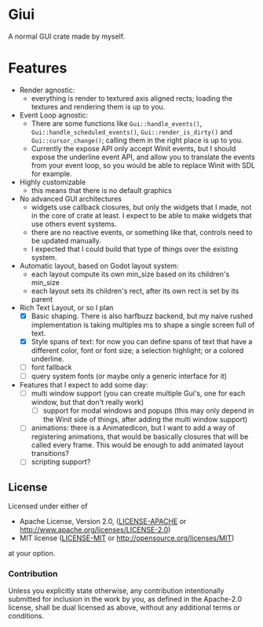 # Giui

A normal GUI crate made by myself.

# Features

- Render agnostic:
  - everything is render to textured axis aligned rects; loading the textures
    and rendering them is up to you.
- Event Loop agnostic:
  - There are some functions like `Gui::handle_events()`,
    `Gui::handle_scheduled_events()`, `Gui::render_is_dirty()` and
    `Gui::cursor_change()`; calling them in the right place is up to you.
  - Currently the expose API only accept Winit events, but I should expose the
    underline event API, and allow you to translate the events from your event
    loop, so you would be able to replace Winit with SDL for example.
- Highly customizable
  - this means that there is no default graphics
- No advanced GUI architectures
  - widgets use callback closures, but only the widgets that I made, not in the
    core of crate at least. I expect to be able to make widgets that use others
    event systems.
  - there are no reactive events, or something like that, controls need to be
    updated manually.
  - I expected that I could build that type of things over the existing system.
- Automatic layout, based on Godot layout system:
  - each layout compute its own min_size based on its children's min_size
  - each layout sets its children's rect, after its own rect is set by its
    parent
- Rich Text Layout, or so I plan
  - [x] Basic shaping. There is also harfbuzz backend, but my naive rushed
  implementation is taking multiples ms to shape a single screen full of text.
  - [x] Style spans of text: for now you can define spans of text that have a
  different color, font or font size; a selection highlight; or a colored
  underline.
  - [ ] font fallback
  - [ ] query system fonts (or maybe only a generic interface for it)

- Features that I expect to add some day:
  - [ ] multi window support (you can create multiple Gui's, one for each window,
  but that don't really work)
    - [ ] support for modal windows and popups (this may only depend in the Winit
    side of things, after adding the multi window support)
  - [ ] animations: there is a AnimatedIcon, but I want to add a way of
  registering animations, that would be basically closures that will be called
  every frame. This would be enough to add animated layout transitions?
  - [ ] scripting support?

## License

Licensed under either of

 * Apache License, Version 2.0, ([LICENSE-APACHE](LICENSE-APACHE) or
   http://www.apache.org/licenses/LICENSE-2.0)
 * MIT license ([LICENSE-MIT](LICENSE-MIT) or
   http://opensource.org/licenses/MIT)

at your option.

### Contribution

Unless you explicitly state otherwise, any contribution intentionally submitted
for inclusion in the work by you, as defined in the Apache-2.0 license, shall be
dual licensed as above, without any additional terms or conditions.
